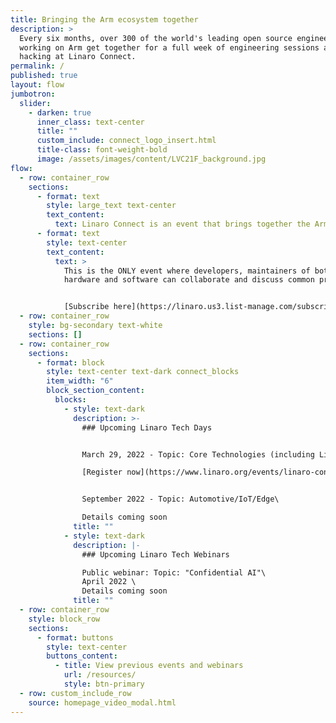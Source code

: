 ```yaml
---
title: Bringing the Arm ecosystem together
description: >
  Every six months, over 300 of the world's leading open source engineers
  working on Arm get together for a full week of engineering sessions and
  hacking at Linaro Connect.
permalink: /
published: true
layout: flow
jumbotron:
  slider:
    - darken: true
      inner_class: text-center
      title: ""
      custom_include: connect_logo_insert.html
      title-class: font-weight-bold
      image: /assets/images/content/LVC21F_background.jpg
flow:
  - row: container_row
    sections:
      - format: text
        style: large_text text-center
        text_content:
          text: Linaro Connect is an event that brings together the Arm Ecosystem.
      - format: text
        style: text-center
        text_content:
          text: >
            This is the ONLY event where developers, maintainers of both
            hardware and software can collaborate and discuss common problems.


            [Subscribe here](https://linaro.us3.list-manage.com/subscribe?u=14baaae786342d0d405ee59c2&id=7cf0551a9b) to receive email updates about Linaro Tech days and Webinars
  - row: container_row
    style: bg-secondary text-white
    sections: []
  - row: container_row
    sections:
      - format: block
        style: text-center text-dark connect_blocks
        item_width: "6"
        block_section_content:
          blocks:
            - style: text-dark
              description: >-
                ### Upcoming Linaro Tech Days


                March 29, 2022 - Topic: Core Technologies (including Linux Kernel, Security, Virtualization, Toolchain, Testing)\

                [Register now](https://www.linaro.org/events/linaro-connect-tech-day-core-technologies/) 


                September 2022 - Topic: Automotive/IoT/Edge\

                Details coming soon
              title: ""
            - style: text-dark
              description: |-
                ### Upcoming Linaro Tech Webinars

                Public webinar: Topic: "Confidential AI"\
                April 2022 \
                Details coming soon 
              title: ""
  - row: container_row
    style: block_row
    sections:
      - format: buttons
        style: text-center
        buttons_content:
          - title: View previous events and webinars
            url: /resources/
            style: btn-primary
  - row: custom_include_row
    source: homepage_video_modal.html
---
```


